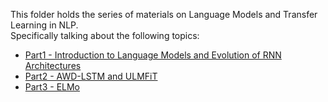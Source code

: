 This folder holds the series of materials on Language Models and Transfer Learning in NLP. <br>
Specifically talking about the following topics: 
- [Part1 - Introduction to Language Models and Evolution of RNN Architectures](https://nbviewer.jupyter.org/github/senthilkumarm1901/GeneralNLP/blob/master/General%20NLP%20Snippets%20and%20Notes/notes/LanguageModels_and_TransferLearning/Part1_Evolution_of_RNN_architectures_in_NLP.ipynb)
- [Part2 - AWD-LSTM and ULMFiT](https://nbviewer.jupyter.org/github/senthilkumarm1901/GeneralNLP/blob/master/General%20NLP%20Snippets%20and%20Notes/notes/LanguageModels_and_TransferLearning/Part2-AWD-LSTM.ipynb)
- [Part3 - ELMo](https://nbviewer.jupyter.org/github/senthilkumarm1901/GeneralNLP/blob/master/General%20NLP%20Snippets%20and%20Notes/notes/LanguageModels_and_TransferLearning/Part3-ELMo.ipynb)
